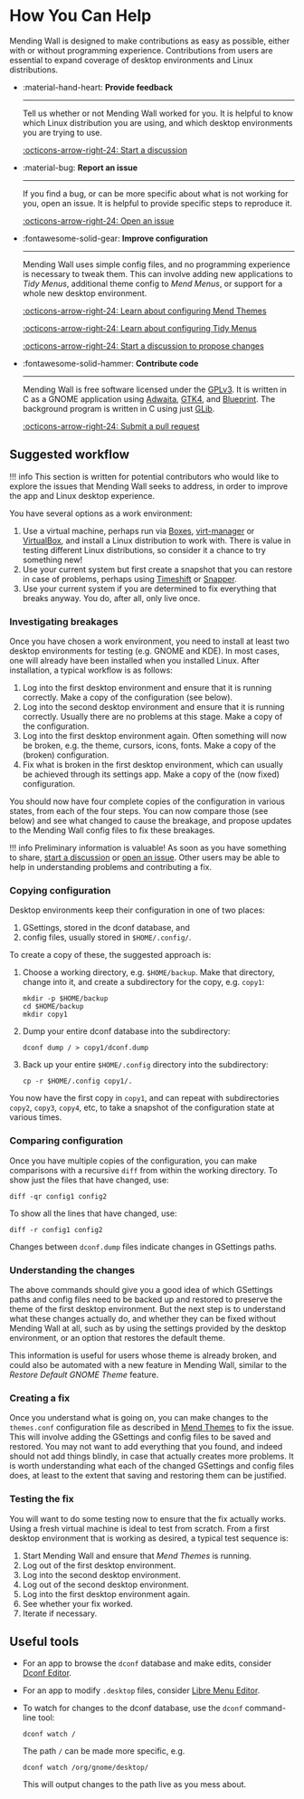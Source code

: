 # How You Can Help

Mending Wall is designed to make contributions as easy as possible, either with or without programming experience. Contributions from users are essential to expand coverage of desktop environments and Linux distributions.

<div class="grid cards" markdown>

-   :material-hand-heart: __Provide feedback__

     ---

     Tell us whether or not Mending Wall worked for you. It is helpful to know which Linux distribution you are using, and which desktop environments you are trying to use.

     [:octicons-arrow-right-24: Start a discussion](https://github.com/lawmurray/mendingwall/discussions)

-   :material-bug: __Report an issue__

    ---

    If you find a bug, or can be more specific about what is not working for you, open an issue. It is helpful to provide specific steps to reproduce it.

    [:octicons-arrow-right-24: Open an issue](https://github.com/lawmurray/mendingwall/issues)

-   :fontawesome-solid-gear: __Improve configuration__

    ---

    Mending Wall uses simple config files, and no programming experience is necessary to tweak them. This can involve adding new applications to *Tidy Menus*, additional theme config to *Mend Menus*, or support for a whole new desktop environment.

    [:octicons-arrow-right-24: Learn about configuring Mend Themes](mend-themes.md#configuration)

    [:octicons-arrow-right-24: Learn about configuring Tidy Menus](tidy-menus.md#configuration)

    [:octicons-arrow-right-24: Start a discussion to propose changes](https://github.com/lawmurray/mendingwall/discussions)

-   :fontawesome-solid-hammer: __Contribute code__

    ---

    Mending Wall is free software licensed under the [GPLv3](https://www.gnu.org/licenses/gpl-3.0.en.html). It is written in C as a GNOME application using [Adwaita](https://gnome.pages.gitlab.gnome.org/libadwaita/), [GTK4](https://gtk.org/), and [Blueprint](https://jwestman.pages.gitlab.gnome.org/blueprint-compiler/). The background program is written in C using just [GLib](https://docs.gtk.org/glib/).

    [:octicons-arrow-right-24: Submit a pull request](https://github.com/lawmurray/mendingwall/pull_requests)

</div>

## Suggested workflow

!!! info
    This section is written for potential contributors who would like to explore the issues that Mending Wall seeks to address, in order to improve the app and Linux desktop experience.

You have several options as a work environment:

1. Use a virtual machine, perhaps run via [Boxes](https://apps.gnome.org/Boxes/), [virt-manager](https://virt-manager.org/) or [VirtualBox](https://www.virtualbox.org/), and install a Linux distribution to work with. There is value in testing different Linux distributions, so consider it a chance to try something new!
2. Use your current system but first create a snapshot that you can restore in case of problems, perhaps using [Timeshift](https://github.com/linuxmint/timeshift) or [Snapper](http://snapper.io/).
3. Use your current system if you are determined to fix everything that breaks anyway. You do, after all, only live once.

### Investigating breakages

Once you have chosen a work environment, you need to install at least two desktop environments for testing (e.g. GNOME and KDE). In most cases, one will already have been installed when you installed Linux. After installation, a typical workflow is as follows:

1. Log into the first desktop environment and ensure that it is running correctly. Make a copy of the configuration (see below).
2. Log into the second desktop environment and ensure that it is running correctly. Usually there are no problems at this stage. Make a copy of the configuration.
3. Log into the first desktop environment again. Often something will now be broken, e.g. the theme, cursors, icons, fonts. Make a copy of the (broken) configuration.
4. Fix what is broken in the first desktop environment, which can usually be achieved through its settings app. Make a copy of the (now fixed) configuration.

You should now have four complete copies of the configuration in various states, from each of the four steps. You can now compare those (see below) and see what changed to cause the breakage, and propose updates to the Mending Wall config files to fix these breakages.

!!! info
    Preliminary information is valuable! As soon as you have something to share, [start a discussion](https://github.com/lawmurray/mendingwall/discussions/) or [open an issue](https://github.com/lawmurray/mendingwall/issues/). Other users may be able to help in understanding problems and contributing a fix.

### Copying configuration

Desktop environments keep their configuration in one of two places:

1. GSettings, stored in the dconf database, and
2. config files, usually stored in `$HOME/.config/`.

To create a copy of these, the suggested approach is:

1. Choose a working directory, e.g. `$HOME/backup`. Make that directory, change into it, and create a subdirectory for the copy, e.g. `copy1`:
    ```
    mkdir -p $HOME/backup
    cd $HOME/backup
    mkdir copy1
    ```
2. Dump your entire dconf database into the subdirectory:
    ```
    dconf dump / > copy1/dconf.dump
    ```
3. Back up your entire `$HOME/.config` directory into the subdirectory:
    ```
    cp -r $HOME/.config copy1/.
    ```
    
You now have the first copy in `copy1`, and can repeat with subdirectories `copy2`, `copy3`, `copy4`, etc, to take a snapshot of the configuration state at various times.


### Comparing configuration

Once you have multiple copies of the configuration, you can make comparisons with a recursive `diff` from within the working directory. To show just the files that have changed, use:
```
diff -qr config1 config2
```
To show all the lines that have changed, use:
```
diff -r config1 config2
```
Changes between `dconf.dump` files indicate changes in GSettings paths.


### Understanding the changes

The above commands should give you a good idea of which GSettings paths and config files need to be backed up and restored to preserve the theme of the first desktop environment. But the next step is to understand what these changes actually do, and whether they can be fixed without Mending Wall at all, such as by using the settings provided by the desktop environment, or an option that restores the default theme.

This information is useful for users whose theme is already broken, and could also be automated with a new feature in Mending Wall, similar to the *Restore Default GNOME Theme* feature.


### Creating a fix

Once you understand what is going on, you can make changes to the `themes.conf` configuration file as described in [Mend Themes](mend-themes.md) to fix the issue. This will involve adding the GSettings and config files to be saved and restored. You may not want to add everything that you found, and indeed should not add things blindly, in case that actually creates more problems. It is worth understanding what each of the changed GSettings and config files does, at least to the extent that saving and restoring them can be justified.


### Testing the fix

You will want to do some testing now to ensure that the fix actually works. Using a fresh virtual machine is ideal to test from scratch. From a first desktop environment that is working as desired, a typical test sequence is:

1. Start Mending Wall and ensure that *Mend Themes* is running.
2. Log out of the first desktop environment.
3. Log into the second desktop environment.
4. Log out of the second desktop environment.
5. Log into the first desktop environment again.
6. See whether your fix worked.
7. Iterate if necessary.


## Useful tools

- For an app to browse the `dconf` database and make edits, consider [Dconf Editor](https://apps.gnome.org/DconfEditor/).

- For an app to modify `.desktop` files, consider [Libre Menu Editor](https://flathub.org/apps/page.codeberg.libre_menu_editor.LibreMenuEditor).

- To watch for changes to the dconf database, use the `dconf` command-line tool:
   ```
   dconf watch /
   ```
   The path `/` can be made more specific, e.g.
   ```
   dconf watch /org/gnome/desktop/
   ```
   This will output changes to the path live as you mess about.

